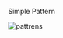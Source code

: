 Simple Pattern

![pattrens](https://user-images.githubusercontent.com/82468072/139130235-3842d76f-993d-4be0-aa1e-7b036c403ba8.PNG)
